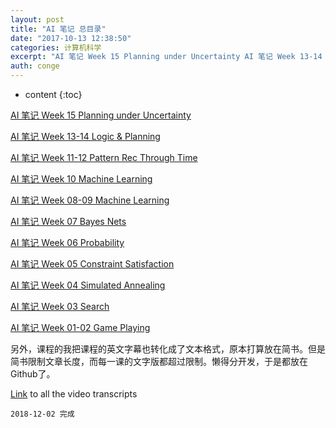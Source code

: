 ```yaml
---
layout: post
title: "AI 笔记 总目录"
date: "2017-10-13 12:38:50"
categories: 计算机科学
excerpt: "AI 笔记 Week 15 Planning under Uncertainty AI 笔记 Week 13-14 Logic & Planni..."
auth: conge
---
```

* content
{:toc}

[AI 笔记 Week 15 Planning under Uncertainty](https://www.jianshu.com/p/f3033a8ff887)

[AI 笔记 Week 13-14 Logic & Planning](https://www.jianshu.com/p/adeb976ee864)

[AI 笔记 Week 11-12 Pattern Rec Through Time](https://www.jianshu.com/p/34c6800a58ce)

[AI 笔记 Week 10 Machine Learning](https://www.jianshu.com/p/961d15857505)

[AI 笔记 Week 08-09 Machine Learning](https://www.jianshu.com/p/65fe9f8f19ff)

[AI 笔记 Week 07 Bayes Nets](http://www.jianshu.com/p/eab398ddfbae)

[AI 笔记 Week 06 Probability](http://www.jianshu.com/p/275746723656)

[AI 笔记 Week 05 Constraint Satisfaction](http://www.jianshu.com/p/be53618ec44b)

[AI 笔记 Week 04 Simulated Annealing](http://www.jianshu.com/p/0139bf2bc57b)

[AI 笔记 Week 03 Search](http://www.jianshu.com/p/a3f5ced6c67b)

[AI 笔记 Week 01-02 Game Playing](http://www.jianshu.com/p/9e92d37ab3b7)

另外，课程的我把课程的英文字幕也转化成了文本格式，原本打算放在简书。但是简书限制文章长度，而每一课的文字版都超过限制。懒得分开发，于是都放在Github了。

[Link](https://github.com/conge/OMSCS6601_Transcripts) to all the video transcripts

```
2018-12-02 完成
```
